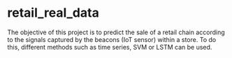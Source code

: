# retail_real_data

The objective of this project is to predict the sale of a retail chain according to the signals captured by the beacons (IoT sensor) within a store. To do this, different methods such as time series, SVM or LSTM can be used.
